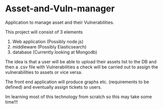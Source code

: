 # Asset-and-Vuln-manager
Application to manage asset and their Vulnerabilities.  

This project will consist of 3 elements 
1. Web application (Possibly node.js)
2. middleware (Possibly Elasticsearch)
3. database (Currently looking at Mongodb)

The idea is that a user will be able to upload their assets list to the DB and then a .csv file with Vulnerabilities a check will be carried out to assign the vulnerabilities to assets or vice versa.

The front end application will produce graphs etc. (requirements to be defined) and eventually assign tickets to users.

Im learning most of this technology from scratch so this may take some time!!! 

